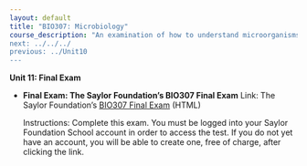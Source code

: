 ```yaml
---
layout: default
title: "BIO307: Microbiology"
course_description: "An examination of how to understand microorganisms, including their taxonomy and identification, chemistry and metabolism, growth, reproduction, and genetic characteristics. Particular emphasis on the common organisms that cause human disease, including bacteria, fungi, protozoa and helminthes, and viruses.
next: ../../../
previous: ../Unit10
---
```

**Unit 11: Final Exam** <span id="11"></span> 
-   **Final Exam: The Saylor Foundation’s BIO307 Final Exam**
    Link: The Saylor Foundation’s [BIO307 Final
    Exam](http://school.saylor.org/mod/quiz/view.php?id=993) (HTML)  
      
     Instructions: Complete this exam. You must be logged into your
    Saylor Foundation School account in order to access the test. If you
    do not yet have an account, you will be able to create one, free of
    charge, after clicking the link. 



